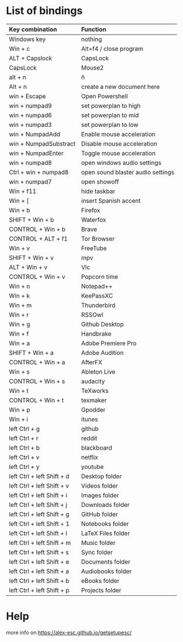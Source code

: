<!-- pandoc .\binds.md -o binds.pdf  -->


# List of bindings

|      Key combination       |             Function               |
|:---------------------------|:-----------------------------------|
| Windows key                | nothing                            |
| Win + c                    | Alt+f4 / close program             |
| ALT + Capslock             | CapsLock                           |
| CapsLock                   | Mouse2                             |
| alt + n                    | ñ                                  |
| Alt + n                    | create a new document here         |
| win + Escape               | Open Powershell                    |
| win + numpad9              | set powerplan to high              |
| win + numpad6              | set powerplan to mid               |
| win + numpad3              | set powerplan to low               |
| win + NumpadAdd            | Enable mouse acceleration          |
| win + NumpadSubstract      | Disable mouse acceleration         |
| win + NumpadEnter          | Toggle mouse acceleration          |
| win + numpad8              | open windows audio settings        |
| Ctrl + win + numpad8       | open sound blaster audio settings  |
| win + numpad7              | open showoff                       |
| Win + f11                  | hide taskbar                       |
| Win + [                    | insert Spanish accent              |
| Win + b                    | Firefox                            |
| SHIFT + Win + b            | Waterfox                           |
| CONTROL + Win + b          | Brave                              |
| CONTROL + ALT + f1         | Tor Browser                        |
| Win + v                    | FreeTube                           |
| SHIFT + Win + v            | mpv                                |
| ALT + Win + v              | Vlc                                |
| CONTROL + Win + v          | Popcorn time                       |
| Win + n                    | Notepad++                          |
| Win + k                    | KeePassXC                          |
| Win + m                    | Thunderbird                        |
| Win + r                    | RSSOwl                             |
| Win + g                    | Github Desktop                     |
| Win + f                    | Handbrake                          |
| Win + a                    | Adobe Premiere Pro                 |
| SHIFT + Win + a            | Adobe Audition                     |
| CONTROL + Win + a          | AfterFX                            |
| Win + s                    | Ableton Live                       |
| CONTROL + Win + s          | audacity                           |
| Win + t                    | TeXworks                           |
| CONTROL + Win + t          | texmaker                           |
| Win + p                    | Gpodder                            |
| Win + i                    | itunes                             |
| left Ctrl + g              | github                             |
| left Ctrl + r              | reddit                             |
| left Ctrl + b              | blackboard                         |
| left Ctrl + v              | netflix                            |
| left Ctrl + y              | youtube                            |
| left Ctrl + left Shift + d | Desktop folder                     |
| left Ctrl + left Shift + v | Videos folder                      |
| left Ctrl + left Shift + i | Images folder                      |
| left Ctrl + left Shift + j | Downloads folder                   |
| left Ctrl + left Shift + g | GitHub folder                      |
| left Ctrl + left Shift + 1 | Notebooks folder                   |
| left Ctrl + left Shift + l | LaTeX Files folder                 |
| left Ctrl + left Shift + m | Music folder                       |
| left Ctrl + left Shift + s | Sync folder                        |
| left Ctrl + left Shift + e | Documents folder                   |
| left Ctrl + left Shift + a | Audiobooks folder                  |
| left Ctrl + left Shift + b | eBooks folder                      |
| left Ctrl + left Shift + p | Projects folder                    |





# Help

more info on https://alex-esc.github.io/getsetupesc/